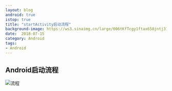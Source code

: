 ```yaml
---
layout: blog 
android: true 
istop: true
title: "startActivity启动流程" 
background-image: https://ws3.sinaimg.cn/large/006tKfTcgy1ftax658jntj31kw2dc4qv.jpg
date:  2018-07-15
category: Android 
tags: 
- Android 
---
```




## Android启动流程

![流程](https://ws3.sinaimg.cn/large/006tKfTcgy1ftax4i0iyxj31kw0lf42u.jpg)

















